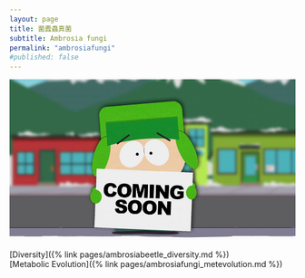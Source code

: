 ```yaml
---
layout: page
title: 菌蠹蟲真菌
subtitle: Ambrosia fungi
permalink: "ambrosiafungi"
#published: false
---
```

![](assets/img/ComingSoon_Kyle.jpg)

[Diversity]({% link pages/ambrosiabeetle_diversity.md %})<br>
[Metabolic Evolution]({% link pages/ambrosiafungi_metevolution.md %})
